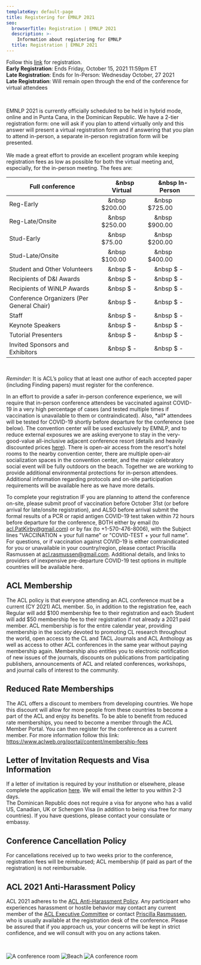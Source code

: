 ```yaml
---
templateKey: default-page
title: Registering for EMNLP 2021
seo:
  browserTitle: Registration | EMNLP 2021
  description: >-
    Information about registering for EMNLP
  title: Registration | EMNLP 2021
---
```


Follow this <a href="https://ww2.eventrebels.com/er/Registration/StepRegInfo.jsp?ActivityID=38770&StepNumber=1&v=MGE3ZWRjOWItYjRlYi00MWM0LWFkMjAtYmI0ZTVhMjcwYzI5" target="_blank">link</a> for registration.  
**Early Registration**: Ends Friday, October 15, 2021 11:59pm ET  
**Late Registration**: Ends for In-Person: Wednesday October, 27 2021   
**Late Registration**: Will remain open through the end of the conference for virtual attendees

<br>

EMNLP 2021 is currently officially scheduled to be held in hybrid mode, online and in Punta Cana, in the Dominican Republic. We have a 2-tier registration form: one will ask if you plan to attend virtually only and this answer will present a virtual registration form and if answering that you plan to attend in-person, a separate in-person registration form will be presented.  
<br>
We made a great effort to provide an excellent program while keeping registration fees as low as possible for both the virtual meeting and, especially, for the in-person meeting.
The fees are:
<br>
<!--TODO: why do i need this shit to make it look not awful?-->

| Full conference                           | &nbsp;&nbsp;&nbsp;&nbsp;&nbsp Virtual | &nbsp;&nbsp;&nbsp;&nbsp;&nbsp In-Person |
|-------------------------------------------|---------------------------------------|-----------------------------------------|
| Reg-Early                                 | &nbsp;&nbsp;&nbsp;&nbsp;&nbsp $200.00 | &nbsp;&nbsp;&nbsp;&nbsp;&nbsp $725.00   |
| Reg-Late/Onsite                           | &nbsp;&nbsp;&nbsp;&nbsp;&nbsp $250.00 | &nbsp;&nbsp;&nbsp;&nbsp;&nbsp $900.00   |
| Stud-Early                                | &nbsp;&nbsp;&nbsp;&nbsp;&nbsp $75.00  | &nbsp;&nbsp;&nbsp;&nbsp;&nbsp $200.00   |
| Stud-Late/Onsite                          | &nbsp;&nbsp;&nbsp;&nbsp;&nbsp $100.00 | &nbsp;&nbsp;&nbsp;&nbsp;&nbsp $400.00   |
| Student and Other Volunteers              | &nbsp;&nbsp;&nbsp;&nbsp;&nbsp $ -     | &nbsp;&nbsp;&nbsp;&nbsp;&nbsp $ -       |
| Recipients of D&I Awards                  | &nbsp;&nbsp;&nbsp;&nbsp;&nbsp $ -     | &nbsp;&nbsp;&nbsp;&nbsp;&nbsp $ -       |
| Recipients of WiNLP Awards                | &nbsp;&nbsp;&nbsp;&nbsp;&nbsp $ -     | &nbsp;&nbsp;&nbsp;&nbsp;&nbsp $ -       |
| Conference Organizers (Per General Chair) | &nbsp;&nbsp;&nbsp;&nbsp;&nbsp $ -     | &nbsp;&nbsp;&nbsp;&nbsp;&nbsp $ -       |
| Staff                                     | &nbsp;&nbsp;&nbsp;&nbsp;&nbsp $ -     | &nbsp;&nbsp;&nbsp;&nbsp;&nbsp $ -       |
| Keynote Speakers                          | &nbsp;&nbsp;&nbsp;&nbsp;&nbsp $ -     | &nbsp;&nbsp;&nbsp;&nbsp;&nbsp $ -       |
| Tutorial Presenters                       | &nbsp;&nbsp;&nbsp;&nbsp;&nbsp $ -     | &nbsp;&nbsp;&nbsp;&nbsp;&nbsp $ -       |
| Invited Sponsors and Exhibitors           | &nbsp;&nbsp;&nbsp;&nbsp;&nbsp $ -     | &nbsp;&nbsp;&nbsp;&nbsp;&nbsp $ -       |

<br> 

*Reminder*: It is ACL’s policy that at least one author of each accepted paper (including Finding papers) must register for the conference.  

In an effort to provide a safer in-person conference experience, we will require that in-person conference attendees be vaccinated against COVID-19 in a very high percentage of cases (and tested multiple times if vaccination is unavailable to them or contraindicated).  Also, \*all\* attendees will be tested for COVID-19 shortly before departure for the conference (see below). The convention center will be used exclusively by EMNLP, and to reduce external exposures we are asking everyone to stay in the very-good-value all-inclusive adjacent conference resort (details and heavily discounted prices [here](/venue#accomodation)). There is open-air access from the resort's hotel rooms to the nearby convention center, there are multiple open-air socialization spaces in the convention center, and the major celebratory social event will be fully outdoors on the beach. Together we are working to provide additional environmental protections for in-person attendees. Additional information regarding protocols and on-site participation requirements will be available here as we have more details.

To complete your registration IF you are planning to attend the conference on-site, please submit proof of vaccination before October 31st (or before arrival for late/onsite registration), and ALSO before arrival submit the formal results of a PCR or rapid antigen COVID-19 test taken within 72 hours before departure for the conference, BOTH either by email (to acl.PatKirby@gmail.com) or by fax (to +1-570-476-8006), with the Subject lines "VACCINATION + your full name" or "COVID-TEST + your full name".  For questions, or if vaccination against COVID-19 is either contraindicated for you or unavailable in your country/region, please contact Priscilla Rasmussen at acl.rasmussen@gmail.com.  Additional details, and links to providers of inexpensive pre-departure COVID-19 test options in multiple countries will be available here.  

## ACL Membership

The ACL policy is that everyone attending an ACL conference must be a current (CY 2021) ACL member. So, in addition to the registration fee, each Regular will add $100 membership fee to their registration and each Student will add $50 membership fee to their registration if not already a 2021 paid member. ACL membership is for the entire calendar year, providing membership in the society devoted to promoting CL research throughout the world, open access to the CL and TACL Journals and ACL Anthology as well as access to other ACL conferences in the same year without paying membership again. Membership also entitles you to electronic notification of new issues of the journals, discounts on publications from participating publishers, announcements of ACL and related conferences, workshops, and journal calls of interest to the community.

## Reduced Rate Memberships
The ACL offers a discount to members from developing countries. We hope this discount will allow for more people from these countries to become a part of the ACL and enjoy its benefits. To be able to benefit from reduced rate memberships, you need to become a member through the ACL Member Portal. You can then register for the conference as a current member. For more information follow this link: <https://www.aclweb.org/portal/content/membership-fees>

## Letter of Invitation Requests and Visa Information

If a letter of invitation is required by your institution or elsewhere, please complete the application [here](https://forms.office.com/r/mV4WsTcfHn).  We will email the letter to you within 2-3 days.  
The Dominican Republic does not require a visa for anyone who has a valid US, Canadian, UK or Schengen Visa (in addition to being visa free for many countries). If you have questions, please contact your consulate  or embassy. 

## Conference Cancellation Policy
For cancellations received up to two weeks prior to the conference, registration fees will be reimbursed; ACL membership (if paid as part of the registration) is not reimbursable.

## ACL 2021 Anti-Harassment Policy
ACL 2021 adheres to the [ACL Anti-Harassment Policy](https://www.aclweb.org/adminwiki/index.php?title=Anti-Harassment_Policy). Any participant who experiences harassment or hostile behavior may contact any current member of the [ACL Executive Committee](https://www.aclweb.org/portal/about) or contact [Priscilla Rasmussen](mailto:acl@aclweb.org), who is usually available at the registration desk of the conference. Please be assured that if you approach us, your concerns will be kept in strict confidence, and we will consult with you on any actions taken.

<br>

![A conference room](/img/conference_room.jpg)
![Beach](/img/beach.jpg)
![A conference room](/img/conference_room_2.jpg)
